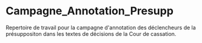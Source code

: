 # Campagne_Annotation_Presupp
Repertoire de travail pour la campagne d'annotation des déclencheurs de la présuppositon dans les textes de décisions de la Cour de cassation.
